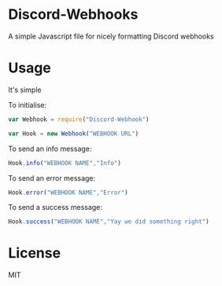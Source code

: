 # Discord-Webhooks
A simple Javascript file for nicely formatting Discord webhooks

# Usage
It's simple

To initialise:
```js
var Webhook = require("Discord-Webhook")

var Hook = new Webhook("WEBHOOK URL")
```

To send an info message:
```js
Hook.info("WEBHOOK NAME","Info")
```

To send an error message:
```js
Hook.error("WEBHOOK NAME","Error")
```

To send a success message:
```js
Hook.success("WEBHOOK NAME","Yay we did something right")
```

# License

MIT